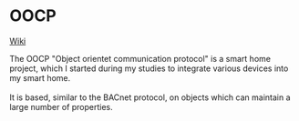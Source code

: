 # OOCP
[Wiki](https://github.com/HomeAutomationComponents/OOCP/wiki/General)

The OOCP "Object orientet communication protocol" is a smart home project,
which I started during my studies to integrate various devices into my smart home.
\
\
It is based, similar to the BACnet protocol, on objects which can maintain a large number of properties. 
